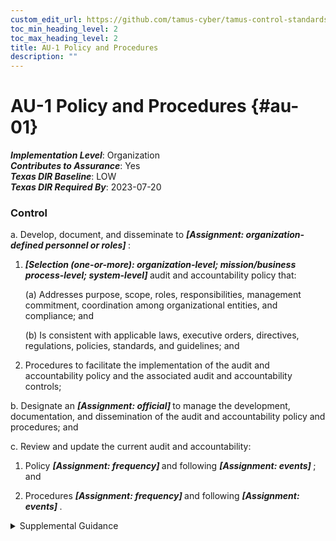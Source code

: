 ```yaml
---
custom_edit_url: https://github.com/tamus-cyber/tamus-control-standards/tree/main/content/tamus.edu/TAMUS_profile.yaml
toc_min_heading_level: 2
toc_max_heading_level: 2
title: AU-1 Policy and Procedures
description: ""
---
```


# AU-1 Policy and Procedures {#au-01}

_**Implementation Level**_: Organization\
_**Contributes to Assurance**_: Yes\
_**Texas DIR Baseline**_: LOW\
_**Texas DIR Required By**_: 2023-07-20

### Control



a. Develop, document, and disseminate to <strong title="au-1_prm_1"> <em>[Assignment: organization-defined personnel or roles]</em> </strong>:

1. <strong title="au-01_odp.03"> <em>[Selection (one-or-more): organization-level; mission/business process-level; system-level]</em> </strong> audit and accountability policy that:

    (a) Addresses purpose, scope, roles, responsibilities, management commitment, coordination among organizational entities, and compliance; and

    (b) Is consistent with applicable laws, executive orders, directives, regulations, policies, standards, and guidelines; and

2. Procedures to facilitate the implementation of the audit and accountability policy and the associated audit and accountability controls;

b. Designate an <strong title="au-01_odp.04"> <em>[Assignment: official]</em> </strong> to manage the development, documentation, and dissemination of the audit and accountability policy and procedures; and

c. Review and update the current audit and accountability:

1. Policy <strong title="au-01_odp.05"> <em>[Assignment: frequency]</em> </strong> and following <strong title="au-01_odp.06"> <em>[Assignment: events]</em> </strong> ; and

2. Procedures <strong title="au-01_odp.07"> <em>[Assignment: frequency]</em> </strong> and following <strong title="au-01_odp.08"> <em>[Assignment: events]</em> </strong>.


<details><summary>Supplemental Guidance</summary>Audit and accountability policy and procedures address the controls in the AU family that are implemented within systems and organizations. The risk management strategy is an important factor in establishing such policies and procedures. Policies and procedures contribute to security and privacy assurance. Therefore, it is important that security and privacy programs collaborate on the development of audit and accountability policy and procedures. Security and privacy program policies and procedures at the organization level are preferable, in general, and may obviate the need for mission- or system-specific policies and procedures. The policy can be included as part of the general security and privacy policy or be represented by multiple policies that reflect the complex nature of organizations. Procedures can be established for security and privacy programs, for mission or business processes, and for systems, if needed. Procedures describe how the policies or controls are implemented and can be directed at the individual or role that is the object of the procedure. Procedures can be documented in system security and privacy plans or in one or more separate documents. Events that may precipitate an update to audit and accountability policy and procedures include assessment or audit findings, security incidents or breaches, or changes in applicable laws, executive orders, directives, regulations, policies, standards, and guidelines. Simply restating controls does not constitute an organizational policy or procedure.</details>
